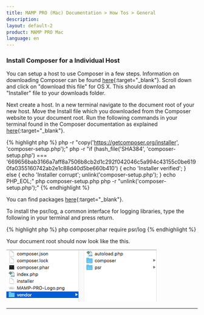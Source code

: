 ```yaml
---
title: MAMP PRO (Mac) Documentation > How Tos > General
description: 
layout: default-2
product: MAMP PRO Mac
language: en
---
```


### Install Composer for a Individual Host

You can setup a host to use Composer in a few steps. Information on downloading Composer can be found [here](https://getcomposer.org/doc/00-intro.md){:target="_blank"}. Scroll down and click on  "download this file" for OS X. This should download an "Installer" file to your downloads folder. 

Next create a host. In a new terminal navigate to the document root of   your new host. Move the Install file which you downloaded from the Composer website to your document root. Run the following commands in your terminal found in the Composer documentation as explained [here](https://getcomposer.org/download/){:target="_blank"}.
 
 {% highlight php %}
  php -r "copy('https://getcomposer.org/installer', 'composer-setup.php');"
    php -r "if (hash_file('SHA384', 'composer-setup.php') === '669656bab3166a7aff8a7506b8cb2d1c292f042046c5a994c43155c0be6190fa0355160742ab2e1c88d40d5be660b410') { echo 'Installer verified'; } else { echo 'Installer corrupt'; unlink('composer-setup.php'); } echo PHP_EOL;"
  php composer-setup.php
  php -r "unlink('composer-setup.php');"
 {% endhighlight %}
 
 You can find packages [here](https://packagist.org){:target="_blank"}.
  
 To install the psr/log, a common interface for logging libraries, type the following in your terminal and press return.
    
 {% highlight php %}
   php composer.phar require psr/log
 {% endhighlight %}
    
 Your document root should now look like the this.
    
![MAMP](/en/MAMP-PRO-Mac/How-Tos/General/SetupComposer/documentRoot.png)
    
---

